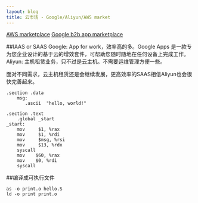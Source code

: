 ```yaml
---
layout: blog
title: 云市场 - Google/Aliyun/AWS market
---
```

[AWS marketplace](https://aws.amazon.com/marketplace/)
[Google b2b app marketplace](https://apps.google.com/marketplace/u/0/?pann=gam)




##IAAS or SAAS
Google: App for work，效率高的多。Google Apps 是一款专为您企业设计的基于云的增效套件，可帮助您随时随地在任何设备上完成工作。
Aliyun: 主机租赁业务，只不过是云主机。不需要运维管理方便一些。

面对不同需求，云主机租赁还是会继续发展，更高效率的SAAS相信Aliyun也会很快完善起来。

```
.section .data
    msg:
       .ascii  "hello, world!"
 
.section .text
    .global _start
_start:
    mov     $1, %rax
    mov     $1, %rdi
    mov     $msg, %rsi
    mov     $13, %rdx
    syscall
    mov    $60, %rax
    mov    $0, %rdi
    syscall

```

##编译成可执行文件

```
as -o print.o hello.S
ld -o print print.o
```
